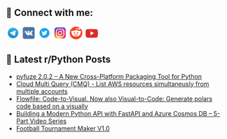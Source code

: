 ## 🔎 Connect with me:
[<img src="https://github.com/bullbesh/bullbesh/blob/main/images/Telegram.png" width="32" height="32" />](https://t.me/bullbesh)
[<img src="https://github.com/bullbesh/bullbesh/blob/main/images/VK.png" width="32" height="32" />](https://vk.com/bullbesh)
[<img src="https://github.com/bullbesh/bullbesh/blob/main/images/Twitter.png" width="32" height="32" />](https://twitter.com/bullbesh1)
[<img src="https://github.com/bullbesh/bullbesh/blob/main/images/Instagram.png" width="32" height="32" />](https://www.instagram.com/bullbesh)
[<img src="https://github.com/bullbesh/bullbesh/blob/main/images/Reddit.png" width="32" height="32" />](https://www.reddit.com/user/bullbesh)
[<img src="https://github.com/bullbesh/bullbesh/blob/main/images/YouTube.png" width="32" height="32" />](https://www.youtube.com/channel/UCtfjRs6uzgq5mfm8S06WTcg)

## 📕 Latest r/Python Posts
<!-- BLOG-POST-LIST:START -->
- [pyfuze 2.0.2 – A New Cross-Platform Packaging Tool for Python](https://www.reddit.com/r/Python/comments/1l7dwei/pyfuze_202_a_new_crossplatform_packaging_tool_for/)
- [Cloud Multi Query &lpar;CMQ&rpar; - List AWS resources simultaneusly from multiple accounts](https://www.reddit.com/r/Python/comments/1l7d9rl/cloud_multi_query_cmq_list_aws_resources/)
- [Flowfile: Code-to-Visual. Now also Visual-to-Code: Generate polars code based on a visually](https://www.reddit.com/r/Python/comments/1l78ud9/flowfile_codetovisual_now_also_visualtocode/)
- [Building a Modern Python API with FastAPI and Azure Cosmos DB – 5-Part Video Series](https://www.reddit.com/r/Python/comments/1l76m04/building_a_modern_python_api_with_fastapi_and/)
- [Football Tournament Maker V1.0](https://www.reddit.com/r/Python/comments/1l72ucz/football_tournament_maker_v10/)
<!-- BLOG-POST-LIST:END -->
